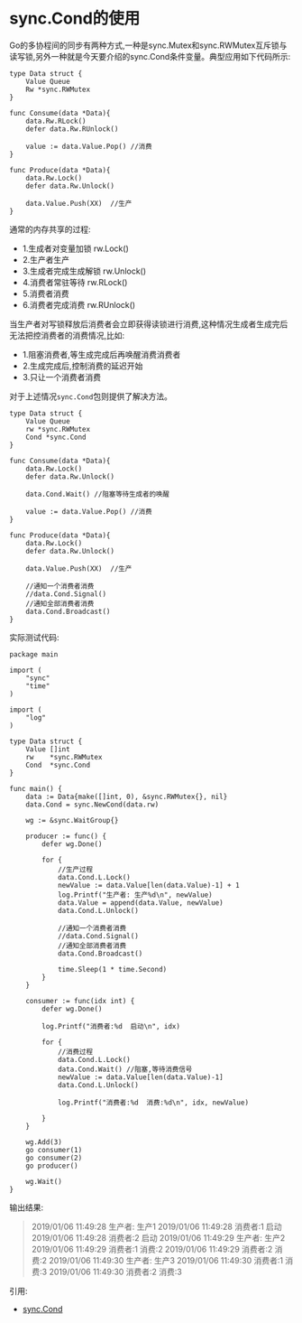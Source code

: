 # sync.Cond的使用 

Go的多协程间的同步有两种方式,一种是sync.Mutex和sync.RWMutex互斥锁与读写锁,另外一种就是今天要介绍的sync.Cond条件变量。典型应用如下代码所示:

```
type Data struct {
	Value Queue
	Rw *sync.RWMutex
}

func Consume(data *Data){
	data.Rw.RLock()
	defer data.Rw.RUnlock()
	
	value := data.Value.Pop() //消费
}

func Produce(data *Data){
	data.Rw.Lock()
	defer data.Rw.Unlock()
	
	data.Value.Push(XX)  //生产
}
```
通常的内存共享的过程:
+ 1.生成者对变量加锁 rw.Lock()
+ 2.生产者生产
+ 3.生成者完成生成解锁 rw.Unlock()
+ 4.消费者常驻等待  rw.RLock()
+ 5.消费者消费
+ 6.消费者完成消费  rw.RUnlock()


当生产者对写锁释放后消费者会立即获得读锁进行消费,这种情况生成者生成完后无法把控消费者的消费情况,比如:  
+ 1.阻塞消费者,等生成完成后再唤醒消费消费者
+ 2.生成完成后,控制消费的延迟开始
+ 3.只让一个消费者消费

对于上述情况`sync.Cond`包则提供了解决方法。  

```
type Data struct {
	Value Queue
	rw *sync.RWMutex
	Cond *sync.Cond
}

func Consume(data *Data){
	data.Rw.Lock()
	defer data.Rw.Unlock()
	
	data.Cond.Wait() //阻塞等待生成者的唤醒
	
	value := data.Value.Pop() //消费
}

func Produce(data *Data){
	data.Rw.Lock()
	defer data.Rw.Unlock()
	
	data.Value.Push(XX)  //生产
	
	//通知一个消费者消费
	//data.Cond.Signal()
	//通知全部消费者消费
	data.Cond.Broadcast()
}
```

实际测试代码:
```
package main

import (
	"sync"
	"time"
)

import (
	"log"
)

type Data struct {
	Value []int
	rw    *sync.RWMutex
	Cond  *sync.Cond
}

func main() {
	data := Data{make([]int, 0), &sync.RWMutex{}, nil}
	data.Cond = sync.NewCond(data.rw)

	wg := &sync.WaitGroup{}

	producer := func() {
		defer wg.Done()

		for {
			//生产过程
			data.Cond.L.Lock()
			newValue := data.Value[len(data.Value)-1] + 1
			log.Printf("生产者: 生产%d\n", newValue)
			data.Value = append(data.Value, newValue)
			data.Cond.L.Unlock()

			//通知一个消费者消费
			//data.Cond.Signal()
			//通知全部消费者消费
			data.Cond.Broadcast()

			time.Sleep(1 * time.Second)
		}
	}

	consumer := func(idx int) {
		defer wg.Done()

		log.Printf("消费者:%d  启动\n", idx)

		for {
			//消费过程
			data.Cond.L.Lock()
			data.Cond.Wait() //阻塞,等待消费信号
			newValue := data.Value[len(data.Value)-1]
			data.Cond.L.Unlock()

			log.Printf("消费者:%d  消费:%d\n", idx, newValue)

		}
	}

	wg.Add(3)
	go consumer(1)
	go consumer(2)
	go producer()

	wg.Wait()
}
```
输出结果:
>2019/01/06 11:49:28 生产者: 生产1
>2019/01/06 11:49:28 消费者:1  启动
>2019/01/06 11:49:28 消费者:2  启动
>2019/01/06 11:49:29 生产者: 生产2
>2019/01/06 11:49:29 消费者:1  消费:2
>2019/01/06 11:49:29 消费者:2  消费:2
>2019/01/06 11:49:30 生产者: 生产3
>2019/01/06 11:49:30 消费者:1  消费:3
>2019/01/06 11:49:30 消费者:2  消费:3


引用:
+ [sync.Cond](https://godoc.org/sync#Cond)

